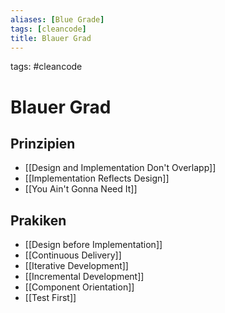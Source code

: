 ```yaml
---
aliases: [Blue Grade]
tags: [cleancode]
title: Blauer Grad
---
```

tags: #cleancode 

# Blauer Grad
## Prinzipien
- [[Design and Implementation Don't Overlapp]]
- [[Implementation Reflects Design]]
- [[You Ain't Gonna Need It]]

## Prakiken
- [[Design before Implementation]]
- [[Continuous Delivery]]
- [[Iterative Development]]
- [[Incremental Development]]
- [[Component Orientation]]
- [[Test First]]